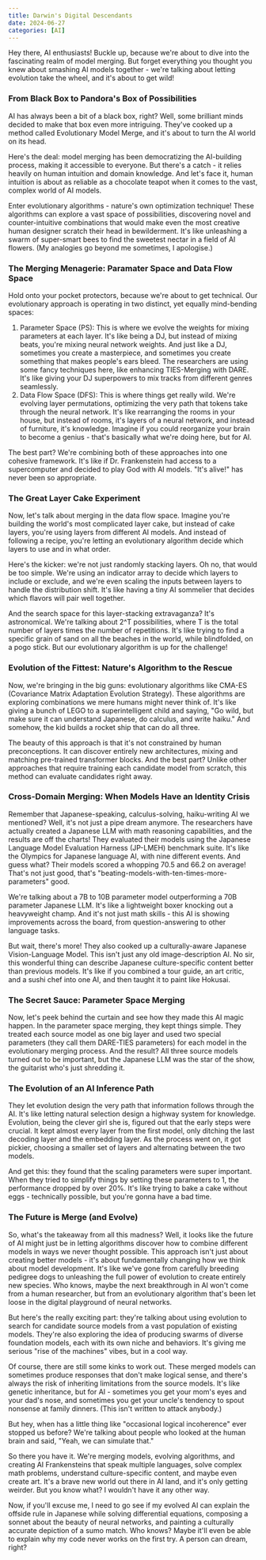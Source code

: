 ```yaml
---
title: Darwin's Digital Descendants
date: 2024-06-27
categories: [AI]
---
```


<p>Hey there, AI enthusiasts! Buckle up, because we're about to dive into the fascinating realm of model merging. But forget everything you thought you knew about smashing AI models together - we're talking about letting evolution take the wheel, and it's about to get wild!</p>

<h3><b>From Black Box to Pandora's Box of Possibilities</b></h3>

<p>AI has always been a bit of a black box, right? Well, some brilliant minds decided to make that box even more intriguing. They've cooked up a method called Evolutionary Model Merge, and it's about to turn the AI world on its head.</p>

<p>Here's the deal: model merging has been democratizing the AI-building process, making it accessible to everyone. But there's a catch - it relies heavily on human intuition and domain knowledge. And let's face it, human intuition is about as reliable as a chocolate teapot when it comes to the vast, complex world of AI models.</p>

<p>Enter evolutionary algorithms - nature's own optimization technique! These algorithms can explore a vast space of possibilities, discovering novel and counter-intuitive combinations that would make even the most creative human designer scratch their head in bewilderment. It's like unleashing a swarm of super-smart bees to find the sweetest nectar in a field of AI flowers. (My analogies go beyond me sometimes, I apologise.)</p>

<h3><b>The Merging Menagerie: Paramater Space and Data Flow Space</b></h3>

<p>Hold onto your pocket protectors, because we're about to get technical. Our evolutionary approach is operating in two distinct, yet equally mind-bending spaces:</p>
<ol>
<li>Parameter Space (PS): This is where we evolve the weights for mixing parameters at each layer. It's like being a DJ, but instead of mixing beats, you're mixing neural network weights. And just like a DJ, sometimes you create a masterpiece, and sometimes you create something that makes people's ears bleed. The researchers are using some fancy techniques here, like enhancing TIES-Merging with DARE. It's like giving your DJ superpowers to mix tracks from different genres seamlessly.</li>
<li>Data Flow Space (DFS): This is where things get really wild. We're evolving layer permutations, optimizing the very path that tokens take through the neural network. It's like rearranging the rooms in your house, but instead of rooms, it's layers of a neural network, and instead of furniture, it's knowledge. Imagine if you could reorganize your brain to become a genius - that's basically what we're doing here, but for AI.</li>
</ol>

<p>The best part? We're combining both of these approaches into one cohesive framework. It's like if Dr. Frankenstein had access to a supercomputer and decided to play God with AI models. "It's alive!" has never been so appropriate.</p>

<h3><b>The Great Layer Cake Experiment</b></h3>
<p>Now, let's talk about merging in the data flow space. Imagine you're building the world's most complicated layer cake, but instead of cake layers, you're using layers from different AI models. And instead of following a recipe, you're letting an evolutionary algorithm decide which layers to use and in what order.</p>

<p>Here's the kicker: we're not just randomly stacking layers. Oh no, that would be too simple. We're using an indicator array to decide which layers to include or exclude, and we're even scaling the inputs between layers to handle the distribution shift. It's like having a tiny AI sommelier that decides which flavors will pair well together.</p>

<p>And the search space for this layer-stacking extravaganza? It's astronomical. We're talking about 2^T possibilities, where T is the total number of layers times the number of repetitions. It's like trying to find a specific grain of sand on all the beaches in the world, while blindfolded, on a pogo stick. But our evolutionary algorithm is up for the challenge!</p>

<h3><b>Evolution of the Fittest: Nature's Algorithm to the Rescue</b></h3>
<p>Now, we're bringing in the big guns: evolutionary algorithms like CMA-ES (Covariance Matrix Adaptation Evolution Strategy). These algorithms are exploring combinations we mere humans might never think of. It's like giving a bunch of LEGO to a superintelligent child and saying, "Go wild, but make sure it can understand Japanese, do calculus, and write haiku." And somehow, the kid builds a rocket ship that can do all three.</p>

<p>The beauty of this approach is that it's not constrained by human preconceptions. It can discover entirely new architectures, mixing and matching pre-trained transformer blocks. And the best part? Unlike other approaches that require training each candidate model from scratch, this method can evaluate candidates right away.</p>

<h3><b>Cross-Domain Merging: When Models Have an Identity Crisis</b></h3>
<p>Remember that Japanese-speaking, calculus-solving, haiku-writing AI we mentioned? Well, it's not just a pipe dream anymore. The researchers have actually created a Japanese LLM with math reasoning capabilities, and the results are off the charts! They evaluated their models using the Japanese Language Model Evaluation Harness (JP-LMEH) benchmark suite. It's like the Olympics for Japanese language AI, with nine different events. And guess what? Their models scored a whopping 70.5 and 66.2 on average! That's not just good, that's "beating-models-with-ten-times-more-parameters" good.</p>

<p>We're talking about a 7B to 10B parameter model outperforming a 70B parameter Japanese LLM. It's like a lightweight boxer knocking out a heavyweight champ. And it's not just math skills - this AI is showing improvements across the board, from question-answering to other language tasks.</p>

<p>But wait, there's more! They also cooked up a culturally-aware Japanese Vision-Language Model. This isn't just any old image-description AI. No sir, this wonderful thing can describe Japanese culture-specific content better than previous models. It's like if you combined a tour guide, an art critic, and a sushi chef into one AI, and then taught it to paint like Hokusai.</p>

<h3><b>The Secret Sauce: Parameter Space Merging</b></h3>

<p>Now, let's peek behind the curtain and see how they made this AI magic happen. In the parameter space merging, they kept things simple. They treated each source model as one big layer and used two special parameters (they call them DARE-TIES parameters) for each model in the evolutionary merging process. And the result? All three source models turned out to be important, but the Japanese LLM was the star of the show, the guitarist who's just shredding it.</p>

<h3><b>The Evolution of an AI Inference Path</b></h3>

<p>They let evolution design the very path that information follows through the AI. It's like letting natural selection design a highway system for knowledge. Evolution, being the clever girl she is, figured out that the early steps were crucial. It kept almost every layer from the first model, only ditching the last decoding layer and the embedding layer. As the process went on, it got pickier, choosing a smaller set of layers and alternating between the two models.</p>

<p>And get this: they found that the scaling parameters were super important. When they tried to simplify things by setting these parameters to 1, the performance dropped by over 20%. It's like trying to bake a cake without eggs - technically possible, but you're gonna have a bad time.</p>

<h3><b>The Future is Merge (and Evolve)</b></h3>

<p>So, what's the takeaway from all this madness? Well, it looks like the future of AI might just be in letting algorithms discover how to combine different models in ways we never thought possible. This approach isn't just about creating better models - it's about fundamentally changing how we think about model development. It's like we've gone from carefully breeding pedigree dogs to unleashing the full power of evolution to create entirely new species. Who knows, maybe the next breakthrough in AI won't come from a human researcher, but from an evolutionary algorithm that's been let loose in the digital playground of neural networks.</p>

<p>But here's the really exciting part: they're talking about using evolution to search for candidate source models from a vast population of existing models. They're also exploring the idea of producing swarms of diverse foundation models, each with its own niche and behaviors. It's giving me serious "rise of the machines" vibes, but in a cool way.</P>

<p>Of course, there are still some kinks to work out. These merged models can sometimes produce responses that don't make logical sense, and there's always the risk of inheriting limitations from the source models. It's like genetic inheritance, but for AI - sometimes you get your mom's eyes and your dad's nose, and sometimes you get your uncle's tendency to spout nonsense at family dinners. (This isn't written to attack anybody.)</p>

<p>But hey, when has a little thing like "occasional logical incoherence" ever stopped us before? We're talking about people who looked at the human brain and said, "Yeah, we can simulate that."</p>

<p>So there you have it. We're merging models, evolving algorithms, and creating AI Frankensteins that speak multiple languages, solve complex math problems, understand culture-specific content, and maybe even create art. It's a brave new world out there in AI land, and it's only getting weirder. But you know what? I wouldn't have it any other way.</p>

<p>Now, if you'll excuse me, I need to go see if my evolved AI can explain the offside rule in Japanese while solving differential equations, composing a sonnet about the beauty of neural networks, and painting a culturally accurate depiction of a sumo match. Who knows? Maybe it'll even be able to explain why my code never works on the first try. A person can dream, right?</P>
